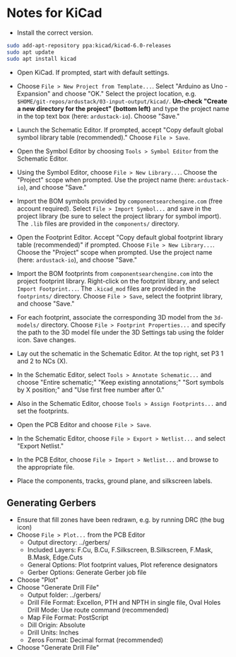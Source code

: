# Notes for KiCad

* Install the correct version.

```bash
sudo add-apt-repository ppa:kicad/kicad-6.0-releases
sudo apt update
sudo apt install kicad
```

* Open KiCad. If prompted, start with default settings.

* Choose `File > New Project from Template...`. Select
  "Arduino as Uno - Expansion" and choose "OK." Select the project location,
  e.g. `$HOME/git-repos/ardustack/03-input-output/kicad/`.
  **Un-check "Create a new directory for the project" (bottom left)** and type
  the project name in the top text box (here: `ardustack-io`). Choose "Save."

* Launch the Schematic Editor. If prompted, accept "Copy default global symbol
  library table (recommended)." Choose `File > Save`.

* Open the Symbol Editor by choosing `Tools > Symbol Editor` from the Schematic
  Editor.

* Using the Symbol Editor, choose `File > New Library...`. Choose the "Project"
  scope when prompted. Use the project name (here: `ardustack-io`), and choose
  "Save."

* Import the BOM symbols provided by `componentsearchengine.com` (free account
  required). Select `File > Import Symbol...` and save in the project library
  (be sure to select the project library for symbol import). The `.lib` files
  are provided in the `components/` directory.

* Open the Footprint Editor. Accept "Copy default global footprint library table
  (recommended)" if prompted. Choose `File > New Library...`. Choose the
  "Project" scope when prompted. Use the project name (here: `ardustack-io`),
  and choose "Save."

* Import the BOM footprints from `componentsearchengine.com` into the project
  footprint library. Right-click on the footprint library, and select
  `Import Footprint...`. The `.kicad_mod` files are provided in the
  `footprints/` directory. Choose `File > Save`, select the footprint library,
  and choose "Save."

* For each footprint, associate the corresponding 3D model from the `3d-models/`
  directory. Choose `File > Footprint Properties...` and specify the path to the
  3D model file under the 3D Settings tab using the folder icon. Save changes.

* Lay out the schematic in the Schematic Editor. At the top right, set P3 1 and
  2 to NCs (X).

* In the Schematic Editor, select `Tools > Annotate Schematic...` and choose
  "Entire schematic;" "Keep existing annotations;" "Sort symbols by X position;"
  and "Use first free number after 0."

* Also in the Schematic Editor, choose `Tools > Assign Footprints...` and set
  the footprints.

* Open the PCB Editor and choose `File > Save`.

* In the Schematic Editor, choose `File > Export > Netlist...` and select
  "Export Netlist."

* In the PCB Editor, choose `File > Import > Netlist...` and browse to the
  appropriate file.

* Place the components, tracks, ground plane, and silkscreen labels.

## Generating Gerbers

* Ensure that fill zones have been redrawn, e.g. by running DRC (the bug icon)
* Choose `File > Plot...` from the PCB Editor
  * Output directory: ../gerbers/
  * Included Layers: F.Cu, B.Cu, F.Silkscreen, B.Silkscreen, F.Mask, B.Mask,
    Edge.Cuts
  * General Options: Plot footprint values, Plot reference designators
  * Gerber Options: Generate Gerber job file
* Choose "Plot"
* Choose "Generate Drill File"
  * Output folder: ../gerbers/
  * Drill File Format: Excellon, PTH and NPTH in single file, Oval Holes Drill
    Mode: Use route command (recommended)
  * Map File Format: PostScript
  * Dill Origin: Absolute
  * Drill Units: Inches
  * Zeros Format: Decimal format (recommended)
* Choose "Generate Drill File"
